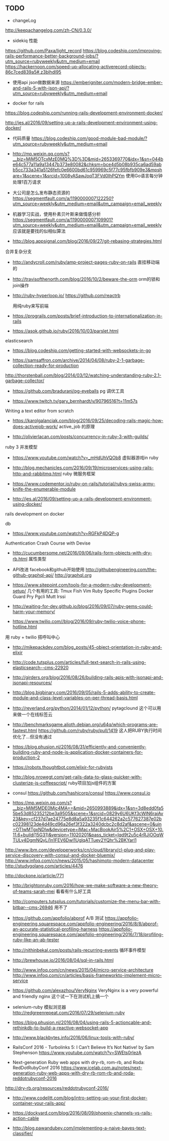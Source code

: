 TODO
-----

* changeLog

http://keepachangelog.com/zh-CN/0.3.0/

* sidekiq 性能

https://github.com/Paxa/light_record
https://blog.codeship.com/improving-rails-performance-better-background-jobs/?utm_source=rubyweekly&utm_medium=email
https://hackernoon.com/speed-up-allocating-activerecord-objects-86c7ced839a5#.z3blhdl95

* 使用api json做数据来源
https://emberigniter.com/modern-bridge-ember-and-rails-5-with-json-api/?utm_source=rubyweekly&utm_medium=email


* docker for rails

https://blog.codeship.com/running-rails-development-environment-docker/

http://jes.al/2016/09/setting-up-a-rails-development-environment-using-docker/

* 代码质量
https://blog.codeship.com/good-module-bad-module/?utm_source=rubyweekly&utm_medium=email

* http://mp.weixin.qq.com/s?__biz=MjM5OTcxMzE0MQ%3D%3D&mid=2653369770&idx=1&sn=044be64c577a11a9a13447b373e80082&chksm=bce4d5b08b935ca6ad59abb5cc733a341a5126fefc0e6600bd61c959969c5f77c95fbfb909e3&mpshare=1&scene=1&srcid=1008yASawJoqT3FVd0IhPQYm
使用Go语言每分钟处理1百万请求

* 大公司是怎么发布静态资源的
https://segmentfault.com/a/1190000007122250?utm_source=weekly&utm_medium=email&utm_campaign=email_weekly

* 机器学习实战，使用朴素贝叶斯来做情感分析
https://segmentfault.com/a/1190000007109901?utm_source=weekly&utm_medium=email&utm_campaign=email_weekly
应该就是要找的似相似算法

* http://blog.appsignal.com/blog/2016/09/27/git-rebasing-strategies.html

合并复杂分支

* http://andycroll.com/ruby/amp-project-pages-ruby-on-rails
直挂移动端的

* http://travisofthenorth.com/blog/2016/10/2/beware-the-orm
orm的锁和join操作

* http://ruby-hyperloop.io/
	https://github.com/reactrb

	用纯ruby来写前端

* https://prograils.com/posts/brief-introduction-to-internationalization-in-rails

* https://asok.github.io/ruby/2016/10/03/parslet.html

elasticsearch


* https://blog.codeship.com/getting-started-with-websockets-in-go

* https://samsaffron.com/archive/2014/04/08/ruby-2-1-garbage-collection-ready-for-production

http://thorstenball.com/blog/2014/03/12/watching-understanding-ruby-2.1-garbage-collector/



* https://github.com/bradurani/pg-eyeballs
pg 调优工具


* https://www.twitch.tv/gary_bernhardt/v/90796516?t=11m57s

Writing a text editor from scratch

* https://karolgalanciak.com/blog/2016/09/25/decoding-rails-magic-how-does-activejob-work/
active_job 的原理

* http://olivierlacan.com/posts/concurrency-in-ruby-3-with-guilds/

ruby 3 并发模型

* https://www.youtube.com/watch?v=_mHdUhVQOb8  虚拟器游戏in ruby
* http://blog.mechanicles.com/2016/09/19/microservices-using-rails-http-and-rabbitmq.html
ruby 微服务框架

* https://www.codementor.io/ruby-on-rails/tutorial/rubys-swiss-army-knife-the-enumerable-module

* http://jes.al/2016/09/setting-up-a-rails-development-environment-using-docker/

rails development on docker

db
* https://www.youtube.com/watch?v=RGFkP4DQP-g

Authentication Crash Course with Devise


* http://cucumbersome.net/2016/09/06/rails-form-objects-with-dry-rb.html 属性类型

* API改进 facebook和github开始使用
http://githubengineering.com/the-github-graphql-api/
http://graphql.org


* https://www.sitepoint.com/tools-for-a-modern-ruby-development-setup/
几个有用的工具:
Tmux
Fish
Vim
  Ruby Specific Plugins
Docker
Guard
Pry
Pgcli
Mutt
Irssi

* http://waiting-for-dev.github.io/blog/2016/09/07/ruby-gems-could-harm-your-memory/

* https://www.twilio.com//blog/2016/09/ruby-twilio-voice-phone-hotline.html

用 ruby + twilio 搭呼叫中心

* http://mikepackdev.com/blog_posts/45-object-orientation-in-ruby-and-elixir

* http://code.tutsplus.com/articles/full-text-search-in-rails-using-elasticsearch--cms-22920

* http://girders.org/blog/2016/08/26/building-rails-apis-with-jsonapi-and-jsonapi-resources/

* http://blog.bigbinary.com/2016/09/05/rails-5-adds-ability-to-create-module-and-class-level-variables-on-per-thread-basis.html

* http://reverland.org/python/2014/01/12/python/ pytagclound
这个可以用来做一个在线标签云

* http://benchmarksgame.alioth.debian.org/u64q/which-programs-are-fastest.html
  https://github.com/ruby/ruby/pull/1419
  这人把RUBY执行时间优化了...但没有通过
* https://blog.phusion.nl/2016/08/31/efficiently-and-conveniently-building-ruby-and-node-js-application-docker-containers-for-production-2

* https://robots.thoughtbot.com/elixir-for-rubyists

* http://blog.nrowegt.com/get-rails-data-to-glass-quicker-with-clusterize-js-coffeescript/ ruby项目加js组件的方案
* consul
https://github.com/hashicorp/consul
https://www.consul.io
* https://mp.weixin.qq.com/s?__biz=MjM5MDE0Mjc4MA==&mid=2650993889&idx=1&sn=3d8edd0fa55be53d85235212be3a9505&scene=1&srcid=0829y6U6UKf3cWlN6raiAv23&key=cf237d7ae24775e8d8a5a93235f1c644262a2c577627387e02bc02398123de4d49cd96a26ef3f322a3240dcbc2c8d2af&ascene=0&uin=OTIwMTgxNDIw&devicetype=iMac+MacBookAir5%2C1+OSX+OSX+10.11.6+build(15G31)&version=11020201&pass_ticket=Iqd9t2u5c4rRJjOOqWTULy4DgmNQyLi1n1FEV6Dwl1UglqATTuev2YQhr%2BKYarl1


http://www.ibm.com/developerworks/cn/cloud/library/cl-plug-and-play-service-discovery-with-consul-and-docker-bluemix/
http://www.infoq.com/cn/news/2015/05/hashimoto-modern-datacenter
http://studygolang.com/articles/4476

http://dockone.io/article/771


* http://brightonruby.com/2016/how-we-make-software-a-new-theory-of-teams-sarah-mei 看看有什么好工具

* http://computers.tutsplus.com/tutorials/customize-the-menu-bar-with-bitbar--cms-26946
用不了
* https://github.com/appfolio/abprof A/B 测试
https://appfolio-engineering.squarespace.com/appfolio-engineering/2016/8/8/abprof-an-accurate-statistical-profiling-harness
https://appfolio-engineering.squarespace.com/appfolio-engineering/2016/7/18/profiling-ruby-like-an-ab-tester

* http://nithinbekal.com/posts/rails-recurring-events 循环事件模型

* http://brewhouse.io/2016/08/04/sql-in-rails.html

* http://www.infoq.com/cn/news/2015/04/micro-service-architecture
http://www.infoq.com/cn/articles/basis-frameworkto-implement-micro-service

* https://github.com/alexazhou/VeryNginx VeryNginx is a very powerful and friendly nginx
这个试一下在测试机上搞一个

* selenium-ruby 模拟浏览器
http://redgreenrepeat.com/2016/07/29/selenium-ruby


* https://blog.phusion.nl/2016/08/04/using-rails-5-actioncable-and-rethinkdb-to-build-a-reactive-websocket-app

* http://www.blackbytes.info/2016/06/linux-tools-with-ruby/

* RailsConf 2016 - Turbolinks 5: I Can’t Believe It’s Not Native! by Sam Stephenson
https://www.youtube.com/watch?v=SWEts0rlezA

* Next-generation Ruby web apps with dry-rb, rom-rb, and Roda: RedDotRubyConf 2016
https://www.icelab.com.au/notes/next-generation-ruby-web-apps-with-dry-rb-rom-rb-and-roda-reddotrubyconf-2016

http://dry-rb.org/resources/reddotrubyconf-2016/

* http://www.codelitt.com/blog/intro-setting-up-your-first-docker-container-your-rails-app/


* https://dockyard.com/blog/2016/08/09/phoenix-channels-vs-rails-action-cable

* http://blog.pawandubey.com/implementing-a-naive-bayes-text-classifier/
